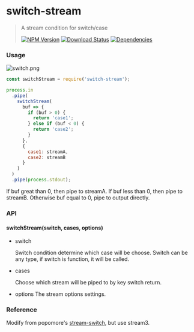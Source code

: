 # switch-stream

> A stream condition for switch/case
>
> [![NPM Version][npm-image]][npm-url]
> [![Download Status][download-image]][npm-url]
> [![Dependencies][david-image]][david-url]

### Usage

![switch.png](https://raw.githubusercontent.com/nuintun/switch-stream/master/images/switch.png)

```js
const switchStream = require('switch-stream');

process.in
  .pipe(
    switchStream(
      buf => {
        if (buf > 0) {
          return 'case1';
        } else if (buf < 0) {
          return 'case2';
        }
      },
      {
        case1: streamA,
        case2: streamB
      }
    )
  )
  .pipe(process.stdout);
```

If buf great than 0, then pipe to streamA. If buf less than 0, then pipe to streamB. Otherwise buf equal to 0, pipe to output directly.

### API

#### switchStream(switch, cases, options)

* switch

  Switch condition determine which case will be choose.
  Switch can be any type, if switch is function, it will be called.

* cases

  Choose which stream will be piped to by key switch return.

* options
  The stream options settings.

### Reference

Modify from popomore's [stream-switch](https://github.com/popomore/stream-switch), but use stream3.

[npm-image]: https://img.shields.io/npm/v/@nuintun/switch-stream.svg?style=flat-square
[npm-url]: https://www.npmjs.org/package/@nuintun/switch-stream
[download-image]: https://img.shields.io/npm/dm/@nuintun/switch-stream.svg?style=flat-square
[david-image]: http://img.shields.io/david/nuintun/switch-stream.svg?style=flat-square
[david-url]: https://david-dm.org/nuintun/switch-stream
